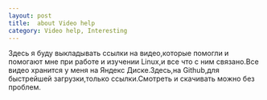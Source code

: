 ```yaml
---
layout: post
title:  about Video help
category: Video help, Interesting
---
```


Здесь я буду выкладывать ссылки на видео,которые помогли и помогают мне при работе и изучении 
Linux,и все что с ним связано.Все видео хранится у меня на Яндекс Диске.Здесь,на Github,для 
быстрейшей загрузки,только ссылки.Смотреть и скачивать можно без проблем.